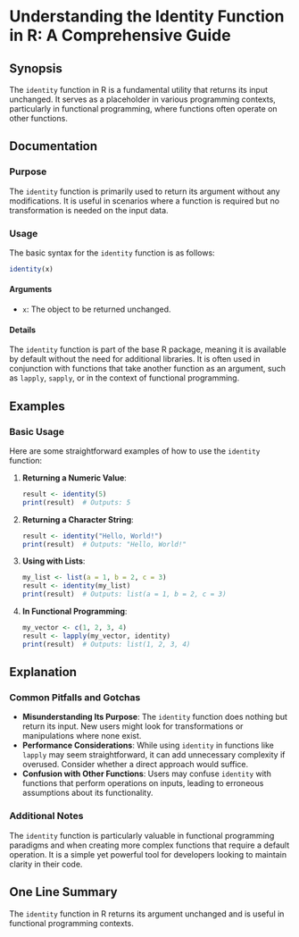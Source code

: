 <!--
Meta Description: # Understanding the Identity Function in R: A Comprehensive Guide ## Synopsis The `identity` function in R is a fundamental utility that returns its i...
Meta Keywords: identity, function, result, functions, its
-->

# Understanding the Identity Function in R: A Comprehensive Guide

## Synopsis
The `identity` function in R is a fundamental utility that returns its input unchanged. It serves as a placeholder in various programming contexts, particularly in functional programming, where functions often operate on other functions.

## Documentation

### Purpose
The `identity` function is primarily used to return its argument without any modifications. It is useful in scenarios where a function is required but no transformation is needed on the input data.

### Usage
The basic syntax for the `identity` function is as follows:

```R
identity(x)
```

#### Arguments
- `x`: The object to be returned unchanged.

#### Details
The `identity` function is part of the base R package, meaning it is available by default without the need for additional libraries. It is often used in conjunction with functions that take another function as an argument, such as `lapply`, `sapply`, or in the context of functional programming.

## Examples

### Basic Usage
Here are some straightforward examples of how to use the `identity` function:

1. **Returning a Numeric Value**:
   ```R
   result <- identity(5)
   print(result)  # Outputs: 5
   ```

2. **Returning a Character String**:
   ```R
   result <- identity("Hello, World!")
   print(result)  # Outputs: "Hello, World!"
   ```

3. **Using with Lists**:
   ```R
   my_list <- list(a = 1, b = 2, c = 3)
   result <- identity(my_list)
   print(result)  # Outputs: list(a = 1, b = 2, c = 3)
   ```

4. **In Functional Programming**:
   ```R
   my_vector <- c(1, 2, 3, 4)
   result <- lapply(my_vector, identity)
   print(result)  # Outputs: list(1, 2, 3, 4)
   ```

## Explanation

### Common Pitfalls and Gotchas
- **Misunderstanding Its Purpose**: The `identity` function does nothing but return its input. New users might look for transformations or manipulations where none exist.
- **Performance Considerations**: While using `identity` in functions like `lapply` may seem straightforward, it can add unnecessary complexity if overused. Consider whether a direct approach would suffice.
- **Confusion with Other Functions**: Users may confuse `identity` with functions that perform operations on inputs, leading to erroneous assumptions about its functionality.

### Additional Notes
The `identity` function is particularly valuable in functional programming paradigms and when creating more complex functions that require a default operation. It is a simple yet powerful tool for developers looking to maintain clarity in their code.

## One Line Summary
The `identity` function in R returns its argument unchanged and is useful in functional programming contexts.